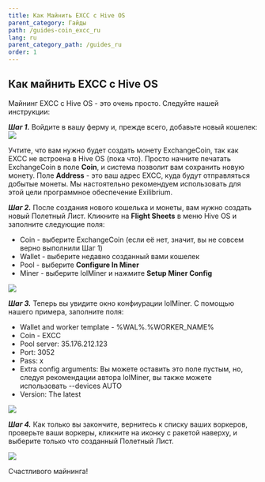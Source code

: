 ```yaml
---
title: Как Майнить EXCC с Hive OS
parent_category: Гайды
path: /guides-coin_excc_ru
lang: ru
parent_category_path: /guides_ru
order: 1
---
```


## Как майнить EXCC с Hive OS
Майнинг EXCC с Hive OS - это очень просто. Следуйте нашей инструкции:

***Шаг 1.*** Войдите в вашу ферму и, прежде всего, добавьте новый кошелек:
<img src="https://support.excc.co/hc/article_attachments/360020929152/hive1.png">

Учтите, что вам нужно будет создать монету ExchangeCoin, так как EXCC не встроена в Hive OS (пока что). Просто начните печатать ExchangeCoin в поле **Coin**, и система позволит вам сохранить новую монету. Поле **Address** - это ваш адрес EXCC, куда будут отправляться добытые монеты. Мы настоятельно рекомендуем использовать для этой цели программное обеспечение Exilibrium.

***Шаг 2.*** После создания нового кошелька и монеты, вам нужно создать новый Полетный Лист. Кликните на **Flight Sheets** в меню Hive OS и заполните следующие поля:
- Coin - выберите ExchangeCoin (если её нет, значит, вы не совсем верно выполнили Шаг 1)
- Wallet - выберите недавно созданный вами кошелек
- Pool - выберите **Configure In Miner**
- Miner - выберите lolMiner и нажмите **Setup Miner Config**

<img src="https://support.excc.co/hc/article_attachments/360020853671/mceclip0.png">

***Шаг 3.*** Теперь вы увидите окно конфиурации lolMiner. С помощью нашего примера, заполните поля:
- Wallet and worker template - %WAL%.%WORKER_NAME%
- Coin - EXCC
- Pool server: 35.176.212.123
- Port: 3052
- Pass: x
- Extra config arguments: Вы можете оставить это поле пустым, но, следуя рекомендации автора lolMiner, вы также можете использовать --devices AUTO
- Version: The latest

<img src="https://support.excc.co/hc/article_attachments/360020929572/mceclip2.png">

***Шаг 4.*** Как только вы закончите, вернитесь к списку ваших воркеров, проверьте ваши воркеры, кликните на иконку с ракетой наверху, и выберите только что созданный Полетный Лист.

<img src="https://support.excc.co/hc/article_attachments/360020929612/mceclip3.png">

Счастливого майнинга!
